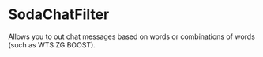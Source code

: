 # SodaChatFilter
Allows you to out chat messages based on words or combinations of words (such as WTS ZG BOOST).
